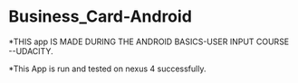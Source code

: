 # Business_Card-Android

*THIS app IS MADE DURING THE ANDROID BASICS-USER INPUT COURSE --UDACITY.

*This App is run and tested on nexus 4 successfully.
